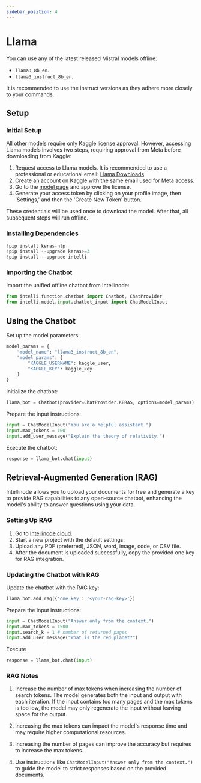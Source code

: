```yaml
---
sidebar_position: 4
---
```


# Llama
You can use any of the latest released Mistral models offline:
- `llama3_8b_en`.
- `llama3_instruct_8b_en`.

It is recommended to use the instruct versions as they adhere more closely to your commands.

## Setup

### Initial Setup

All other models require only Kaggle license approval. However, accessing Llama models involves two steps, requiring approval from Meta before downloading from Kaggle:

1. Request access to Llama models. It is recommended to use a professional or educational email: [Llama Downloads](https://llama.meta.com/llama-downloads/)
2. Create an account on Kaggle with the same email used for Meta access.
3. Go to the [model page](https://www.kaggle.com/models/keras/llama3) and approve the license.
4. Generate your access token by clicking on your profile image, then 'Settings,' and then the 'Create New Token' button.

These credentials will be used once to download the model. After that, all subsequent steps will run offline.

### Installing Dependencies
```python
!pip install keras-nlp
!pip install --upgrade keras>=3
!pip install --upgrade intelli
```

### Importing the Chatbot
Import the unified offline chatbot from Intellinode:
```python
from intelli.function.chatbot import Chatbot, ChatProvider
from intelli.model.input.chatbot_input import ChatModelInput
```

## Using the Chatbot

Set up the model parameters:
```python
model_params = {
    "model_name": "llama3_instruct_8b_en",
    "model_params": {
        "KAGGLE_USERNAME": kaggle_user,
        "KAGGLE_KEY": kaggle_key
    }
}
```

Initialize the chatbot:
```python
llama_bot = Chatbot(provider=ChatProvider.KERAS, options=model_params)
```

Prepare the input instructions:
```python
input = ChatModelInput("You are a helpful assistant.")
input.max_tokens = 100
input.add_user_message("Explain the theory of relativity.")
```

Execute the chatbot:
```python
response = llama_bot.chat(input)
```

## Retrieval-Augmented Generation (RAG)

Intellinode allows you to upload your documents for free and generate a key to provide RAG capabilities to any open-source chatbot, enhancing the model's ability to answer questions using your data.

### Setting Up RAG
1. Go to [Intellinode cloud](https://app.intellinode.ai/).
2. Start a new project with the default settings.
3. Upload any PDF (preferred), JSON, word, image, code, or CSV file.
4. After the document is uploaded successfully, copy the provided one key for RAG integration.

### Updating the Chatbot with RAG

Update the chatbot with the RAG key:
```python
llama_bot.add_rag({'one_key': '<your-rag-key>'})
```

Prepare the input instructions:

```python
input = ChatModelInput("Answer only from the context.")
input.max_tokens = 1500
input.search_k = 1 # number of returned pages
input.add_user_message("What is the red planet?")
```

Execute
```python
response = llama_bot.chat(input)
```

### RAG Notes
1. Increase the number of max tokens when increasing the number of search tokens. The model generates both the input and output with each iteration. If the input contains too many pages and the max tokens is too low, the model may only regenerate the input without leaving space for the output.

2. Increasing the max tokens can impact the model's response time and may require higher computational resources.

3. Increasing the number of pages can improve the accuracy but requires to increase the max tokens.

4. Use instructions like `ChatModelInput("Answer only from the context.")` to guide the model to strict responses based on the provided documents.
